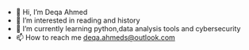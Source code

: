 - 👋 Hi, I’m Deqa Ahmed
- 👀 I’m interested in reading and history
- 🌱 I’m currently learning python,data analysis tools and cybersecurity
- 📫 How to reach me deqa.ahmeds@outlook.com

